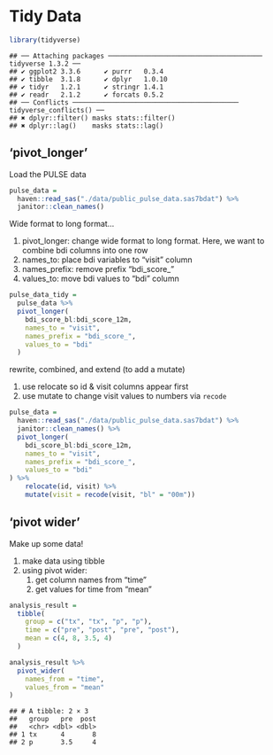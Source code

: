 Tidy Data
================

``` r
library(tidyverse)
```

    ## ── Attaching packages ─────────────────────────────────────── tidyverse 1.3.2 ──
    ## ✔ ggplot2 3.3.6      ✔ purrr   0.3.4 
    ## ✔ tibble  3.1.8      ✔ dplyr   1.0.10
    ## ✔ tidyr   1.2.1      ✔ stringr 1.4.1 
    ## ✔ readr   2.1.2      ✔ forcats 0.5.2 
    ## ── Conflicts ────────────────────────────────────────── tidyverse_conflicts() ──
    ## ✖ dplyr::filter() masks stats::filter()
    ## ✖ dplyr::lag()    masks stats::lag()

## ‘pivot_longer’

Load the PULSE data

``` r
pulse_data =
  haven::read_sas("./data/public_pulse_data.sas7bdat") %>% 
  janitor::clean_names()
```

Wide format to long format…

1.  pivot_longer: change wide format to long format. Here, we want to
    combine bdi columns into one row
2.  names_to: place bdi variables to “visit” column
3.  names_prefix: remove prefix “bdi_score\_”
4.  values_to: move bdi values to “bdi” column

``` r
pulse_data_tidy =
  pulse_data %>% 
  pivot_longer(
    bdi_score_bl:bdi_score_12m, 
    names_to = "visit",
    names_prefix = "bdi_score_",
    values_to = "bdi"
  )
```

rewrite, combined, and extend (to add a mutate)

1.  use relocate so id & visit columns appear first
2.  use mutate to change visit values to numbers via `recode`

``` r
pulse_data =
  haven::read_sas("./data/public_pulse_data.sas7bdat") %>% 
  janitor::clean_names() %>% 
  pivot_longer(
    bdi_score_bl:bdi_score_12m, 
    names_to = "visit",
    names_prefix = "bdi_score_",
    values_to = "bdi"
) %>% 
    relocate(id, visit) %>% 
    mutate(visit = recode(visit, "bl" = "00m"))
```

## ‘pivot wider’

Make up some data!

1.  make data using tibble
2.  using pivot wider:
    1.  get column names from “time”
    2.  get values for time from “mean”

``` r
analysis_result =
  tibble(
    group = c("tx", "tx", "p", "p"),
    time = c("pre", "post", "pre", "post"),
    mean = c(4, 8, 3.5, 4)
  )

analysis_result %>% 
  pivot_wider(
    names_from = "time",
    values_from = "mean"
)
```

    ## # A tibble: 2 × 3
    ##   group   pre  post
    ##   <chr> <dbl> <dbl>
    ## 1 tx      4       8
    ## 2 p       3.5     4
